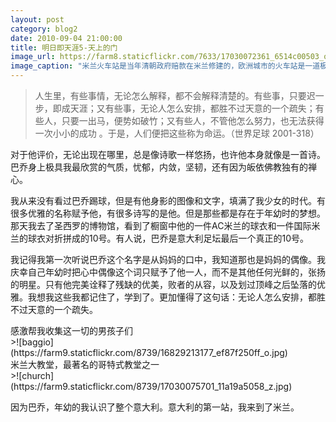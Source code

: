 ```yaml
---
layout: post
category: blog2
date: 2010-09-04 21:00:00
title: 明日即天涯5-天上的门
image_url: https://farm8.staticflickr.com/7633/17030072361_6514c00503_o.jpg
image_caption: "米兰火车站是当年清朝政府赔款在米兰修建的，欧洲城市的火车站是一道极美的风景线。但是米兰火车站里精美的浮雕和大理石像，藏匿着中国百年前的没落，让人寒心。"
---
```


>人生里，有些事情，无论怎么解释，都不会解释清楚的。有些事，只要迟一步，即成天涯；又有些事，无论人怎么安排，都胜不过天意的一个疏失；有些人，只要一出马，便势如破竹；又有些人，不管他怎么努力，也无法获得一次小小的成功 。于是，人们便把这些称为命运。（世界足球 2001-318）

对于他评价，无论出现在哪里，总是像诗歌一样悠扬，也许他本身就像是一首诗。巴乔身上极具我最欣赏的气质，忧郁，内敛，坚韧，还有因为皈依佛教独有的禅心。

我从来没有看过巴乔踢球，但是有他身影的图像和文字，填满了我少女的时代。有很多优雅的名称赋予他，有很多诗写的是他。但是那些都是存在于年幼时的梦想。那天我去了圣西罗的博物馆，看到了橱窗中他的一件AC米兰的球衣和一件国际米兰的球衣对折拼成的10号。有人说，巴乔是意大利足坛最后一个真正的10号。

我记得我第一次听说巴乔这个名字是从妈妈的口中，我知道那也是妈妈的偶像。我庆幸自己年幼时把心中偶像这个词只赋予了他一人，而不是其他任何光鲜的，张扬的明星。只有他完美诠释了残缺的优美，败者的从容，以及划过顶峰之后坠落的优雅。我想我这些我都记住了，学到了。更加懂得了这句话：无论人怎么安排，都胜不过天意的一个疏失。

<figcaption>
感激帮我收集这一切的男孩子们
</figcaption>
>![baggio](https://farm9.staticflickr.com/8739/16829213177_ef87f250ff_o.jpg)

<figcaption>
米兰大教堂，最著名的哥特式教堂之一
</figcaption>
>![church](https://farm9.staticflickr.com/8739/17030075701_11a19a5058_z.jpg)

因为巴乔，年幼的我认识了整个意大利。意大利的第一站，我来到了米兰。
